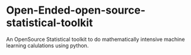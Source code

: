 # Open-Ended-open-source-statistical-toolkit
An OpenSource Statistical toolkit to do mathematically intensive machine learning calulations using python.
